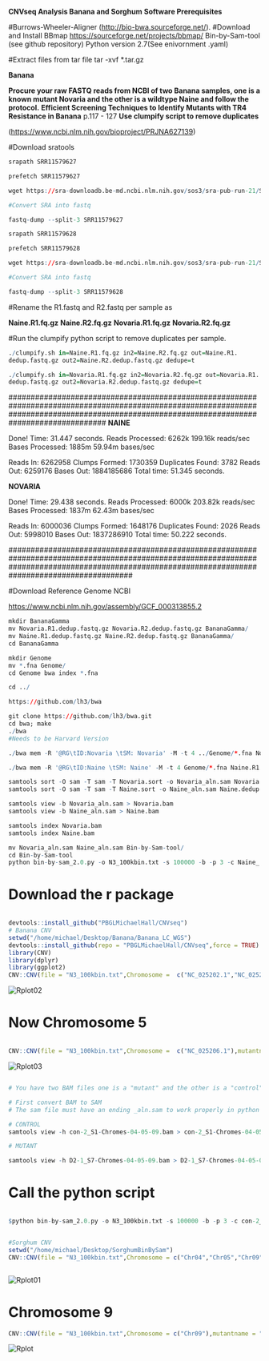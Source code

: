 **CNVseq Analysis Banana and Sorghum**
**Software Prerequisites**

#Burrows-Wheeler-Aligner
(http://bio-bwa.sourceforge.net/).
#Download and Install BBmap
https://sourceforge.net/projects/bbmap/
Bin-by-Sam-tool (see github repository)
Python version 2.7(See enivornment .yaml)


#Extract files from tar file
tar -xvf *.tar.gz


**Banana**

**Procure your raw FASTQ reads from NCBI of two Banana samples, one is a known mutant Novaria and the other is a wildtype Naine and follow the protocol.**
**Efficient Screening Techniques to Identify Mutants with TR4 Resistance in Banana**
p.117 - 127
**Use clumpify script to remove duplicates**


(https://www.ncbi.nlm.nih.gov/bioproject/PRJNA627139)

#Download sratools

```r
srapath SRR11579627

prefetch SRR11579627

wget https://sra-downloadb.be-md.ncbi.nlm.nih.gov/sos3/sra-pub-run-21/SRR11579627/SRR11579627.1

#Convert SRA into fastq

fastq-dump --split-3 SRR11579627
```

```r
srapath SRR11579628

prefetch SRR11579628

wget https://sra-downloadb.be-md.ncbi.nlm.nih.gov/sos3/sra-pub-run-21/SRR11579628/SRR11579628.1

#Convert SRA into fastq

fastq-dump --split-3 SRR11579628
```

#Rename the R1.fastq and R2.fastq per sample as 


**Naine.R1.fq.gz** 
**Naine.R2.fq.gz** 
**Novaria.R1.fq.gz** 
**Novaria.R2.fq.gz**


#Run the clumpify python script to remove duplicates per sample.

```r
./clumpify.sh in=Naine.R1.fq.gz in2=Naine.R2.fq.gz out=Naine.R1.
dedup.fastq.gz out2=Naine.R2.dedup.fastq.gz dedupe=t

./clumpify.sh in=Novaria.R1.fq.gz in2=Novaria.R2.fq.gz out=Novaria.R1.
dedup.fastq.gz out2=Novaria.R2.dedup.fastq.gz dedupe=t

```

##############################################################################################################################################################################################
**NAINE**

Done!
Time:                           31.447 seconds.
Reads Processed:         6262k  199.16k reads/sec
Bases Processed:         1885m  59.94m bases/sec

Reads In:              6262958
Clumps Formed:         1730359
Duplicates Found:         3782
Reads Out:             6259176
Bases Out:          1884185686
Total time:     51.345 seconds.

**NOVARIA**

Done!
Time:                           29.438 seconds.
Reads Processed:         6000k  203.82k reads/sec
Bases Processed:         1837m  62.43m bases/sec

Reads In:              6000036
Clumps Formed:         1648176
Duplicates Found:         2026
Reads Out:             5998010
Bases Out:          1837286910
Total time:     50.222 seconds.


####################################################################################################################################################################################################

#Download Reference Genome NCBI

https://www.ncbi.nlm.nih.gov/assembly/GCF_000313855.2

```r
mkdir BananaGamma
mv Novaria.R1.dedup.fastq.gz Novaria.R2.dedup.fastq.gz BananaGamma/
mv Naine.R1.dedup.fastq.gz Naine.R2.dedup.fastq.gz BananaGamma/
cd BananaGamma

mkdir Genome
mv *.fna Genome/
cd Genome bwa index *.fna

cd ../

https://github.com/lh3/bwa

git clone https://github.com/lh3/bwa.git
cd bwa; make
./bwa
#Needs to be Harvard Version

./bwa mem -R '@RG\tID:Novaria \tSM: Novaria' -M -t 4 ../Genome/*.fna Novaria.R2.dedup.fq Novaria.R2.dedup.fq > Novaria.dedup.sam

./bwa mem -R '@RG\tID:Naine \tSM: Naine' -M -t 4 Genome/*.fna Naine.R1.dedup.fastq.gz Naine.R2.dedup.fastq.gz > Naine.dedup.sam

samtools sort -O sam -T sam -T Novaria.sort -o Novaria_aln.sam Novaria.dedup.sam
samtools sort -O sam -T sam -T Naine.sort -o Naine_aln.sam Naine.dedup.sam

samtools view -b Novaria_aln.sam > Novaria.bam
samtools view -b Naine_aln.sam > Naine.bam

samtools index Novaria.bam
samtools index Naine.bam

mv Novaria_aln.sam Naine_aln.sam Bin-by-Sam-tool/
cd Bin-by-Sam-tool
python bin-by-sam_2.0.py -o N3_100kbin.txt -s 100000 -b -p 3 -c Naine_.aln.sam

```
# Download the r package

```r

devtools::install_github("PBGLMichaelHall/CNVseq")
# Banana CNV
setwd("/home/michael/Desktop/Banana/Banana_LC_WGS")
devtools::install_github(repo = "PBGLMichaelHall/CNVseq",force = TRUE)
library(CNV)
library(dplyr)
library(ggplot2)
CNV::CNV(file = "N3_100kbin.txt",Chromosome =  c("NC_025202.1","NC_025203.1","NC_025203.1","NC_025204.1","NC_025205.1","NC_025206.1","NC_025207.1","NC_025208.1","NC_025209.1","NC_025210.1","NC_025211.1","NC_025212.1"),mutantname = "Novaria.Naine",controlname = "Naine.Naine",size = .75,alpha = 5,color="orange")


```
![Rplot02](https://user-images.githubusercontent.com/93121277/192494210-4d701445-b342-40e1-8ba4-956a4abb8102.png)



# Now Chromosome 5

```r 

CNV::CNV(file = "N3_100kbin.txt",Chromosome =  c("NC_025206.1"),mutantname = "Novaria.Naine",controlname = "Naine.Naine",size = .75,alpha = 5,color="orange")

```


![Rplot03](https://user-images.githubusercontent.com/93121277/192494237-f00b71f2-6a4d-4cab-a420-835f94755ba1.png)




```r

# You have two BAM files one is a "mutant" and the other is a "control"

# First convert BAM to SAM
# The sam file must have an ending _aln.sam to work properly in python script

# CONTROL
samtools view -h con-2_S1-Chromes-04-05-09.bam > con-2_S1-Chromes-04-05-09_aln.sam

# MUTANT

samtools view -h D2-1_S7-Chromes-04-05-09.bam > D2-1_S7-Chromes-04-05-09_aln.sam

```
# Call the python script
```r

$python bin-by-sam_2.0.py -o N3_100kbin.txt -s 100000 -b -p 3 -c con-2_S1-Chromes-04-05-09_aln.sam


#Sorghum CNV
setwd("/home/michael/Desktop/SorghumBinBySam")
CNV::CNV(file = "N3_100kbin.txt",Chromosome = c("Chr04","Chr05","Chr09"),mutantname = "con.2.NA",controlname = "D2.2.NA",size = .75,alpha = 5.0,color="orange")



```


![Rplot01](https://user-images.githubusercontent.com/93121277/192491141-fb7abf07-b5e4-4da5-94b3-4da92e97e1e7.png)



# Chromosome 9

```r
CNV::CNV(file = "N3_100kbin.txt",Chromosome = c("Chr09"),mutantname = "con.2.NA",controlname = "D2.2.NA",size = .75,alpha = 5.0)

```

![Rplot](https://user-images.githubusercontent.com/93121277/192490812-3007d1fd-5c8f-4c49-8a73-49981e50a869.png)



